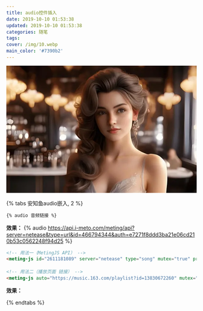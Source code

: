 ```yaml
---
title: audio控件插入
date: 2019-10-10 01:53:38
updated: 2019-10-10 01:53:38
categories: 随笔
tags: 
cover: /img/10.webp
main_color: '#7390b2'
---
```


![audio控件插入](Never-letting-Go/22.webp)



{% tabs 安知鱼audio嵌入, 2 %}

<!-- tab Tag Plugins的audio  -->

```md
{% audio 音频链接 %}
```
**效果：**
{% audio https://api.i-meto.com/meting/api?server=netease&type=url&id=466794344&auth=e7271f8ddd3ba21e06cd210b53c0562248f94d25 %}

<!-- endtab -->

<!-- tab 自定义标签  -->

```html
<!-- 用法一（MetingJS API） -->
<meting-js id="2611181089" server="netease" type="song" mutex="true" preload="none" theme="var(--anzhiyu-main)" data-lrctype="0" ></meting-js>

<!-- 用法二（播放页面 链接） -->
<meting-js auto="https://music.163.com/playlist?id=13830672260" mutex="true"  preload="none" data-lrctype="0"></meting-js>

```
**效果：**
<meting-js id="2611181089" server="netease" type="song" mutex="true" preload="none" theme="var(--anzhiyu-main)" data-lrctype="0" ></meting-js>

<meting-js auto="https://music.163.com/playlist?id=13830672260" mutex="true" preload="none" data-lrctype="0" theme="var(--anzhiyu-main)"></meting-js>

<!-- endtab -->

{% endtabs %}
